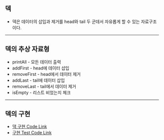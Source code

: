 ## 덱

- 덱은 데이터의 삽입과 제거를 head와 tail 두 군데서 자유롭게 할 수 있는 자료구조이다.

---

## 덱의 추상 자료형

- printAll - 모든 데이터 출력
- addFirst - head에 데이터 삽입
- removeFirst - head에서 데이터 제거
- addLast - tail에 데이터 삽입
- removeLast - tail에서 데이터 제거
- isEmpty - 리스트 비었는지 체크

---

## 덱의 구현

- [댁 구현 Code Link](../dev/Deque.mjs)
- [구현 Test Code Link](../dev/test_deque.mjs)
